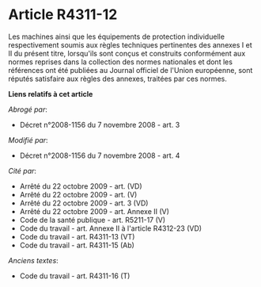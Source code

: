 # Article R4311-12

Les machines ainsi que les équipements de protection individuelle respectivement soumis aux règles techniques pertinentes des
annexes I et II du présent titre, lorsqu'ils sont conçus et construits conformément aux normes reprises dans la collection
des normes nationales et dont les références ont été publiées au Journal officiel de l'Union européenne, sont réputés
satisfaire aux règles des annexes, traitées par ces normes.

**Liens relatifs à cet article**

_Abrogé par_:

  - Décret n°2008-1156 du 7 novembre 2008 - art. 3

_Modifié par_:

  - Décret n°2008-1156 du 7 novembre 2008 - art. 4

_Cité par_:

  - Arrêté du 22 octobre 2009 - art. (VD)
  - Arrêté du 22 octobre 2009 - art. (V)
  - Arrêté du 22 octobre 2009 - art. 3 (VD)
  - Arrêté du 22 octobre 2009 - art. Annexe II (V)
  - Code de la santé publique - art. R5211-17 (V)
  - Code du travail - art. Annexe II à l'article R4312-23 (VD)
  - Code du travail - art. R4311-13 (VT)
  - Code du travail - art. R4311-15 (Ab)

_Anciens textes_:

  - Code du travail - art. R4311-16 (T)

